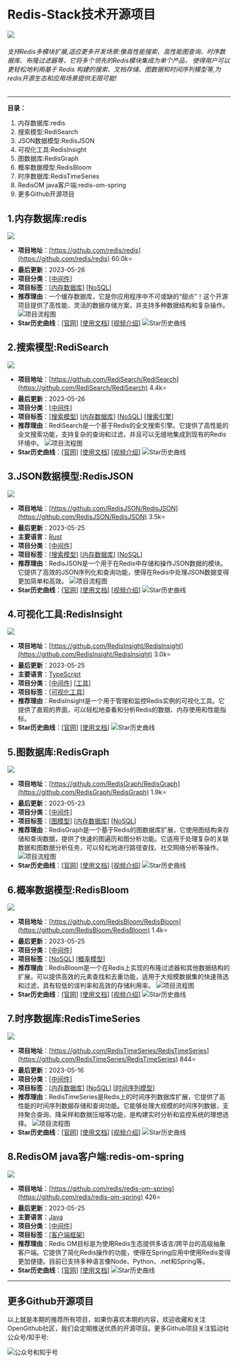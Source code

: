 # Redis-Stack技术开源项目
![](http://photocdn.tv.sohu.com/img/q_mini/20230525/pic_org_68a255d9-0cbd-4c15-824f-ed6c42b8552e.png)
###### 支持Redis多模块扩展,适应更多开发场景:像高性能搜索、高性能图查询、时序数据库、布隆过滤器等，它将多个领先的Redis模块集成为单个产品， 使得用户可以更轻松地利用基于 Redis 构建的搜索、文档存储、图数据和时间序列模型等,为redis开源生态和应用场景提供无限可能!
---
**目录：**
1. 内存数据库:redis
2. 搜索模型:RediSearch
3. JSON数据模型:RedisJSON
4. 可视化工具:RedisInsight
5. 图数据库:RedisGraph
6. 概率数据模型:RedisBloom
7. 时序数据库:RedisTimeSeries
8. RedisOM java客户端:redis-om-spring
9. 更多Github开源项目

## 1.内存数据库:redis
![](http://photocdn.tv.sohu.com/watermark/20230404/pic_org_bab4be98-5d7c-41dc-ac20-23e4f08fefff.jpeg)
- **项目地址**：[https://github.com/redis/redis](https://github.com/redis/redis)  60.0k⭐
- **最后更新**：2023-05-26
- **项目分类**：[[中间件](https://open.itc.cn/github/dig?cateId=01GX54H1G0Q1NJ1JB60GQ8FCD0&repoId=MDEwOlJlcG9zaXRvcnkxNTYwMTg=)] 
- **项目标签**：[[内存数据库](https://open.itc.cn/github/dig/tag?tagId=01H0KWHNG7X620J0BXGXP2J40F)] [[NoSQL](https://open.itc.cn/github/dig/tag?tagId=01H0KWHNGWCDDRK0HH3EAMJ285)] 
- **推荐理由**：一个缓存数据库，它是你应用程序中不可或缺的“甜点”！这个开源项目提供了高性能、灵活的数据存储方案，并支持多种数据结构和复杂操作。
  ![项目流程图](http://photocdn.tv.sohu.com/watermark/q_mini/20230525/pic_org_a26d015e-067d-4a05-83c1-ca36307c2b39.jpeg)
- **Star历史曲线**：[[官网](https://redis.io/)] [[使用文档](https://redis.io/docs/getting-started/)] [[视频介绍](https://www.youtube.com/watch?v=5TRFpFBccQM)] 
  ![Star历史曲线](http://photocdn.tv.sohu.com/history/redis/star-redis.png)

## 2.搜索模型:RediSearch
![](http://photocdn.tv.sohu.com/watermark/q_mini/20230523/pic_org_086ba947-98f1-4f7b-92a7-a16bfefe00a7.png)
- **项目地址**：[https://github.com/RediSearch/RediSearch](https://github.com/RediSearch/RediSearch)  4.4k⭐
- **最后更新**：2023-05-26
- **项目分类**：[[中间件](https://open.itc.cn/github/dig?cateId=01GX54H1G0Q1NJ1JB60GQ8FCD0&repoId=MDEwOlJlcG9zaXRvcnk1ODEzMjU0NA==)] 
- **项目标签**：[[搜索模型](https://open.itc.cn/github/dig/tag?tagId=01H0KWHAKPB471HB7CAFJQV8BS)] [[内存数据库](https://open.itc.cn/github/dig/tag?tagId=01H0KWHNG7X620J0BXGXP2J40F)] [[NoSQL](https://open.itc.cn/github/dig/tag?tagId=01H0KWHNGWCDDRK0HH3EAMJ285)] [[搜索引擎](https://open.itc.cn/github/dig/tag?tagId=01H18DX401DK4EHN3KXPTMKS46)] 
- **推荐理由**：RediSearch是一个基于Redis的全文搜索引擎。它提供了高性能的全文搜索功能，支持复杂的查询和过滤，并且可以无缝地集成到现有的Redis环境中。
  ![项目流程图](http://photocdn.tv.sohu.com/watermark/q_mini/20230523/pic_org_bb439bb6-38f4-4faa-a8ea-cd54c4b1fbb7.png)
- **Star历史曲线**：[[官网](https://redis.io/)] [[使用文档](https://redis.io/docs/stack/search/)] [[视频介绍](https://www.youtube.com/watch?v=OvVuA2gndp8)] 
  ![Star历史曲线](http://photocdn.tv.sohu.com/history/RediSearch/star-RediSearch.png)

## 3.JSON数据模型:RedisJSON
![](http://photocdn.tv.sohu.com/watermark/q_mini/20230523/pic_org_074f6487-c4ad-408f-868e-37b95b7364db.png)
- **项目地址**：[https://github.com/RedisJSON/RedisJSON](https://github.com/RedisJSON/RedisJSON)  3.5k⭐
- **最后更新**：2023-05-25
- **主要语言**：[Rust](https://github.com/search?q=language:Rust&type=repositories)
- **项目分类**：[[中间件](https://open.itc.cn/github/dig?cateId=01GX54H1G0Q1NJ1JB60GQ8FCD0&repoId=MDEwOlJlcG9zaXRvcnk2MTMwNjMwMw==)] 
- **项目标签**：[[搜索模型](https://open.itc.cn/github/dig/tag?tagId=01H0KWHAKPB471HB7CAFJQV8BS)] [[内存数据库](https://open.itc.cn/github/dig/tag?tagId=01H0KWHNG7X620J0BXGXP2J40F)] [[NoSQL](https://open.itc.cn/github/dig/tag?tagId=01H0KWHNGWCDDRK0HH3EAMJ285)] 
- **推荐理由**：RedisJSON是一个用于在Redis中存储和操作JSON数据的模块。它提供了高效的JSON序列化和查询功能，使得在Redis中处理JSON数据变得更加简单和高效。
  ![项目流程图](http://photocdn.tv.sohu.com/watermark/q_mini/20230523/pic_org_c665086e-c38f-41cc-a1a4-df64003fba07.png)
- **Star历史曲线**：[[官网](https://redis.io/)] [[使用文档](https://redis.com/modules/redis-json/)] [[视频介绍](https://www.youtube.com/watch?v=7BZHfvIs8OA)] 
  ![Star历史曲线](http://photocdn.tv.sohu.com/history/RedisJSON/star-RedisJSON.png)

## 4.可视化工具:RedisInsight
![](http://photocdn.tv.sohu.com/watermark/q_mini/20230523/pic_org_0d826c80-9c06-43a2-a4cc-dfef2db9481c.png)
- **项目地址**：[https://github.com/RedisInsight/RedisInsight](https://github.com/RedisInsight/RedisInsight)  3.0k⭐
- **最后更新**：2023-05-25
- **主要语言**：[TypeScript](https://github.com/search?q=language:TypeScript&type=repositories)
- **项目分类**：[[中间件](https://open.itc.cn/github/dig?cateId=01GX54H1G0Q1NJ1JB60GQ8FCD0&repoId=MDEwOlJlcG9zaXRvcnkzOTEwMDU0MTk=)] [[工具](https://open.itc.cn/github/dig?cateId=01GTGX6MYVBA4PFXTH4EH6P1SE&repoId=MDEwOlJlcG9zaXRvcnkzOTEwMDU0MTk=)] 
- **项目标签**：[[可视化工具](https://open.itc.cn/github/dig/tag?tagId=01H13C5AXH6QNK4SFK0T9K810D)] 
- **推荐理由**：RedisInsight是一个用于管理和监控Redis实例的可视化工具。它提供了直观的界面，可以轻松地查看和分析Redis的数据、内存使用和性能指标。
- **Star历史曲线**：[[官网](https://redis.com/redis-enterprise/redis-insight/)] [[使用文档](https://redis.com/redis-enterprise/redis-insight/)] 
  ![Star历史曲线](http://photocdn.tv.sohu.com/history/RedisInsight/star-RedisInsight.png)

## 5.图数据库:RedisGraph
![](http://photocdn.tv.sohu.com/watermark/q_mini/20230523/pic_org_07643603-d763-401b-8234-bddf58a74a7c.png)
- **项目地址**：[https://github.com/RedisGraph/RedisGraph](https://github.com/RedisGraph/RedisGraph)  1.9k⭐
- **最后更新**：2023-05-23
- **项目分类**：[[中间件](https://open.itc.cn/github/dig?cateId=01GX54H1G0Q1NJ1JB60GQ8FCD0&repoId=MDEwOlJlcG9zaXRvcnk4NDQ1ODUxMg==)] 
- **项目标签**：[[图模型](https://open.itc.cn/github/dig/tag?tagId=01H13C49Z1WKWGS17FP25TT1KV)] [[内存数据库](https://open.itc.cn/github/dig/tag?tagId=01H0KWHNG7X620J0BXGXP2J40F)] [[NoSQL](https://open.itc.cn/github/dig/tag?tagId=01H0KWHNGWCDDRK0HH3EAMJ285)] 
- **推荐理由**：RedisGraph是一个基于Redis的图数据库扩展，它使用图结构来存储和查询数据，提供了快速的图遍历和图分析功能。它适用于处理复杂的关联数据和图数据分析任务，可以轻松地进行路径查找、社交网络分析等操作。
  ![项目流程图](http://photocdn.tv.sohu.com/watermark/q_mini/20230523/pic_org_2eeebef8-afde-4137-806a-bbce916dc41c.png)
- **Star历史曲线**：[[官网](https://redis.io)] [[使用文档](https://redis.io/docs/stack/graph/)] [[视频介绍](https://www.youtube.com/watch?v=S5WWBzi0LcM)] 
  ![Star历史曲线](http://photocdn.tv.sohu.com/history/RedisGraph/star-RedisGraph.png)

## 6.概率数据模型:RedisBloom
![](http://photocdn.tv.sohu.com/watermark/q_mini/20230523/pic_org_3686158c-017f-4bf2-ba51-6ea1276e3c70.png)
- **项目地址**：[https://github.com/RedisBloom/RedisBloom](https://github.com/RedisBloom/RedisBloom)  1.4k⭐
- **最后更新**：2023-05-25
- **项目分类**：[[中间件](https://open.itc.cn/github/dig?cateId=01GX54H1G0Q1NJ1JB60GQ8FCD0&repoId=MDEwOlJlcG9zaXRvcnk5NTE0NzgzNQ==)] 
- **项目标签**：[[NoSQL](https://open.itc.cn/github/dig/tag?tagId=01H0KWHNGWCDDRK0HH3EAMJ285)] [[概率模型](https://open.itc.cn/github/dig/tag?tagId=01H13C3HYTSD33XAQYZA6VTFE0)] 
- **推荐理由**：RedisBloom是一个在Redis上实现的布隆过滤器和其他数据结构的扩展，可以提供高效的元素查找和去重功能，适用于大规模数据集的快速筛选和过滤，具有较低的误判率和高效的存储利用率。
  ![项目流程图](http://photocdn.tv.sohu.com/watermark/q_mini/20230525/pic_org_86951504-89da-45e4-9a59-84ab1e7746b9.png)
- **Star历史曲线**：[[官网](https://redis.com)] [[使用文档](https://redis.io/docs/stack/bloom/)] [[视频介绍](https://www.youtube.com/watch?v=XhTgEDKXKcs)] 
  ![Star历史曲线](http://photocdn.tv.sohu.com/history/RedisBloom/star-RedisBloom.png)

## 7.时序数据库:RedisTimeSeries
![](http://photocdn.tv.sohu.com/watermark/q_mini/20230523/pic_org_38ed6ddc-b4e7-4b46-9874-1f855ed98720.png)
- **项目地址**：[https://github.com/RedisTimeSeries/RedisTimeSeries](https://github.com/RedisTimeSeries/RedisTimeSeries)  844⭐
- **最后更新**：2023-05-16
- **项目分类**：[[中间件](https://open.itc.cn/github/dig?cateId=01GX54H1G0Q1NJ1JB60GQ8FCD0&repoId=MDEwOlJlcG9zaXRvcnkxMTY2NTkzNjg=)] 
- **项目标签**：[[内存数据库](https://open.itc.cn/github/dig/tag?tagId=01H0KWHNG7X620J0BXGXP2J40F)] [[NoSQL](https://open.itc.cn/github/dig/tag?tagId=01H0KWHNGWCDDRK0HH3EAMJ285)] [[时间序列模型](https://open.itc.cn/github/dig/tag?tagId=01H13C3VZTD1CY504467237N1E)] 
- **推荐理由**：RedisTimeSeries是Redis上的时间序列数据库扩展，它提供了高性能的时间序列数据存储和查询功能。它能够处理大规模的时间序列数据，支持聚合查询、降采样和数据压缩等功能，是构建实时分析和监控系统的理想选择。
  ![项目流程图](http://photocdn.tv.sohu.com/watermark/q_mini/20230523/pic_org_eb4e6d7b-fb2b-44fc-bfe6-16e44c51cf3c.png)
- **Star历史曲线**：[[官网](https://redis.io/)] [[使用文档](https://redis.io/docs/stack/timeseries/)] [[视频介绍](https://www.youtube.com/watch?v=NpK0p7ad55k)] 
  ![Star历史曲线](http://photocdn.tv.sohu.com/history/RedisTimeSeries/star-RedisTimeSeries.png)

## 8.RedisOM java客户端:redis-om-spring
![](http://photocdn.tv.sohu.com/watermark/q_mini/20230523/pic_org_d4f59fc8-f994-4f59-a7ae-1a35aa65f208.png)
- **项目地址**：[https://github.com/redis/redis-om-spring](https://github.com/redis/redis-om-spring)  426⭐
- **最后更新**：2023-05-25
- **主要语言**：[Java](https://github.com/search?q=language:Java&type=repositories)
- **项目分类**：[[中间件](https://open.itc.cn/github/dig?cateId=01GX54H1G0Q1NJ1JB60GQ8FCD0&repoId=R_kgDOGS339Q)] 
- **项目标签**：[[客户端框架](https://open.itc.cn/github/dig/tag?tagId=01H13H2X8N9P2CHNFRAKR4TCAM)] 
- **推荐理由**：Redis OM目标是为使用Redis生态提供多语言/跨平台的高级抽象客户端。它提供了简化Redis操作的功能，使得在Spring应用中使用Redis变得更加便捷。目前已支持多种语言像Node、Python、.net和Spring等。
- **Star历史曲线**：[[官网](https://redis.com)] [[使用文档](https://redis.com/blog/introducing-redis-om-spring/)] 
  ![Star历史曲线](http://photocdn.tv.sohu.com/history/redis/star-redis-om-spring.png)

---
## 更多Github开源项目

以上就是本期的推荐所有项目，如果你喜欢本期的内容，欢迎收藏和关注OpenGithub社区，我们会定期推送优质的开源项目。更多Github项目关注狐动社公众号/知乎号:

![公众号和知乎号](http://photocdn.tv.sohu.com/img/q_mini/20230525/pic_org_ed11340c-cba7-4072-942a-69a9ec0bc251.png)